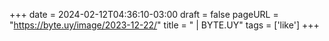+++
date = 2024-02-12T04:36:10-03:00
draft = false
pageURL = "https://byte.uy/image/2023-12-22/"
title = " | BYTE.UY"
tags = ['like']
+++
